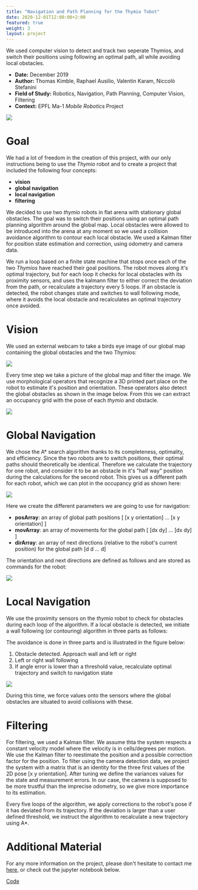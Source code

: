 ```yaml
---
title: "Navigation and Path Planning for the Thymio Tobot"
date: 2020-12-01T12:00:00+2:00
featured: true
weight: 3
layout: project
---
```


We used computer vision to detect and track two seperate Thymios, and switch their positions using following an optimal path, all while avoiding local obstacles.

* **Date:** December 2019
* **Author:** Thomas Kimble, Raphael Ausilio, Valentin Karam, Niccolò Stefanini
* **Field of Study:** Robotics, Navigation, Path Planning, Computer Vision, Filtering
* **Context:** EPFL Ma-1 *Mobile Robotics* Project

<div class="web-image-md">
    <img src="../../images/project-images/thymio/thymio_robot.png">
</div>

# Goal

We had a lot of freedom in the creation of this project, with our only instructions being to use the *Thymio* robot and to create a project that included the following four concepts:
* **vision**
* **global navigation**
* **local navigation** 
* **filtering**

We decided to use two *thymio* robots in flat arena with stationary global obstacles. The goal was to switch their positions using an optimal path planning algorithm around the global map. Local obstacles were allowed to be introduced into the arena at any moment so we used a collision avoidance algorithm to contour each local obstacle. We used a Kalman filter for position state estimation and correction, using odometry and camera data.

We run a loop based on a finite state machine that stops once each of the two *Thymios* have reached their goal positions. The robot moves along it's optimal trajectory, but for each loop it checks for local obstacles with its proximity sensors, and uses the kalmann filter to either correct the deviation from the path, or recalculate a trajectory every 5 loops. If an obstacle is detected, the robot changes state and switches to wall following mode, where it avoids the local obstacle and recalculates an optimal trajectory once avoided.

# Vision

We used an external webcam to take a birds eye image of our global map containing the global obstacles and the two Thymios:

<div class="web-image-md">
    <img src="../../images/project-images/thymio/thymio_global_map.png">
</div>

Every time step we take a picture of the global map and filter the image. We use morphological operators that recognize a 3D printed part place on the robot to estimate it's position and orientation. These operators also detect the global obstacles as shown in the image below. From this we can extract an occupancy grid with the pose of each *thymio* and obstacle.

<div class="web-image-md">
    <img src="../../images/project-images/thymio/thymio_detection.png">
</div>

# Global Navigation

We chose the A\* search algorithm thanks to its completeness, optimality, and efficiency. Since the two robots are to switch positions, their optimal paths should theoretically be identical. Therefore we calculate the trajectory for one robot, and consider it to be an obstacle in it's "half way" position during the calculations for the second robot. This gives us a different path for each robot, which we can plot in the occupancy grid as shown here:

<div class="web-image-md">
    <img src="../../images/project-images/thymio/thymio_paths.png">
</div>

Here we create the different parameters we are going to use for navigation:
- **posArray**: an array of global path positions [ [x y orientation] ... [x y orientation] ]
- **movArray**: an array of movements for the global path [ [dx dy] ... [dx dy] ]
- **dirArray**: an array of next directions (relative to the robot's current position) for the global path [d d ... d]

The orientation and next directions are defined as follows and are stored as commands for the robot: 

<div class="web-image-md">
    <img src="../../images/project-images/thymio/thymio_movement.svg">
</div>

# Local Navigation

We use the proximity sensors on the *thymio* robot to check for obstacles during each loop of the algorithm. If a local obstacle is detected, we initiate a wall following (or contouring) algorithm in three parts as follows:

The avoidance is done in three parts and is illustrated in the figure below:
1. Obstacle detected. Approach wall and left or right
2. Left or right wall following
3. If angle error is lower than a threshold value, recalculate optimal trajectory and switch to navigation state

<div class="web-image-ms">
    <img src="../../images/project-images/thymio/thymio_obstacle.svg">
</div>

During this time, we force values onto the sensors where the global obstacles are situated to avoid collisions with these.

# Filtering

For filtering, we used a Kalman filter. We assume thta the system respects a constant velocity model where the velocity is in cells/degrees per motion. We use the Kalman filter to reestimate the position and a possible correction factor for the position. To filter using the camera detection data, we project the system with a matrix that is an identity for the three first values of the 2D pose [x y orientation]. After tuning we define the variances values for the state and measurement errors. In our case, the camera is supposed to be more trustful than the imprecise odometry, so we give more importance to its estimation.

Every five loops of the algorithm, we apply corrections to the robot's pose if it has deviated from its trajectory. If the deviation is larger than a user defined threshold, we instruct the algorithm to recalculate a new trajectory using A*.

# Additional Material

For any more information on the project, please don't hesitate to contact me <a href="/contact">here</a>, or check out the jupyter notebook below.

<div class="row justify-content-center">
  <div class="col-auto">
    <a class="button_link" href="https://github.com/ThomasKimble/thymio-mobile-robotics" target="_blank">Code</a>
  </div>
</div>
